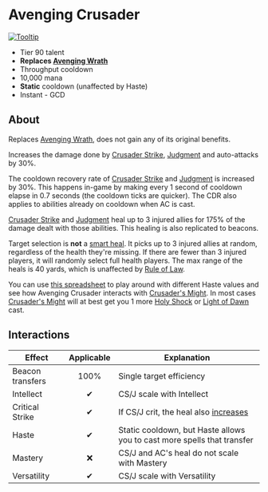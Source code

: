 # Avenging Crusader

[![Tooltip](https://user-images.githubusercontent.com/4565223/39913530-79e7de88-5502-11e8-918c-5595752105fe.png)](https://beta.wowdb.com/spells/216331-avenging-crusader)

- Tier 90 talent
- **Replaces [Avenging Wrath](../../AvengingWrath.md)**
- Throughput cooldown
- 10,000 mana
- **Static** cooldown (unaffected by Haste)
- Instant - GCD

## About

Replaces [Avenging Wrath](../../AvengingWrath.md), does not gain any of its original benefits.

Increases the damage done by [Crusader Strike](../../CrusaderStrike.md), [Judgment](../../Judgment.md) and auto-attacks by 30%.

The cooldown recovery rate of [Crusader Strike](../../CrusaderStrike.md) and [Judgment](../../Judgment.md) is increased by 30%. This happens in-game by making every 1 second of cooldown elapse in 0.7 seconds (the cooldown ticks are quicker). The CDR also applies to abilities already on cooldown when AC is cast.

[Crusader Strike](../../CrusaderStrike.md) and [Judgment](../../Judgment.md) heal up to 3 injured allies for 175% of the damage dealt with those abilities. This healing is also replicated to beacons.

Target selection is **not** a [smart heal](https://wow.gamepedia.com/Smart_spell). It picks up to 3 injured allies at random, regardless of the health they're missing. If there are fewer than 3 injured players, it will randomly select full health players. The max range of the heals is 40 yards, which is unaffected by [Rule of Law](../30/RuleOfLaw.md).

You can use [this spreadsheet](https://docs.google.com/spreadsheets/d/1rkdTSbG3k3diyh5kak5ljS0Be4mrZbaACM2w2ImCxvM/edit#gid=0) to play around with different Haste values and see how Avenging Crusader interacts with [Crusader's Might](../15/CrusadersMight.md). In most cases [Crusader's Might](../15/CrusadersMight.md) will at best get you 1 more [Holy Shock](../../HolyShock.md) or [Light of Dawn](../../HolyShock.md) cast.

## Interactions

| Effect | Applicable | Explanation |
| ------ | :--------: | ----------- |
| Beacon transfers | 100% | Single target efficiency |
| Intellect | ✔ | CS/J scale with Intellect |
| Critical Strike | ✔ | If CS/J crit, the heal also [increases](https://user-images.githubusercontent.com/4565223/39959723-1ed3419e-5616-11e8-8986-6d66202f691f.png) |
| Haste | ✔ | Static cooldown, but Haste allows you to cast more spells that transfer |
| Mastery | ❌ | CS/J and AC's heal do not scale with Mastery |
| Versatility | ✔ | CS/J scale with Versatility |
